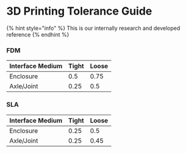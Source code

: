# 3D Printing Tolerance Guide

{% hint style="info" %}
This is our internally research and developed reference
{% endhint %}

### FDM

| Interface Medium | Tight | Loose |
| ---------------- | ----- | ----- |
| Enclosure        | 0.5   | 0.75  |
| Axle/Joint       | 0.25  | 0.5   |

### SLA

| Interface Medium | Tight | Loose |
| ---------------- | ----- | ----- |
| Enclosure        | 0.25  | 0.5   |
| Axle/Joint       | 0.25  | 0.45  |
